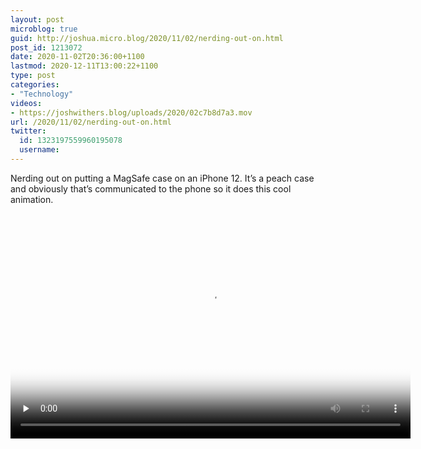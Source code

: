 ```yaml
---
layout: post
microblog: true
guid: http://joshua.micro.blog/2020/11/02/nerding-out-on.html
post_id: 1213072
date: 2020-11-02T20:36:00+1100
lastmod: 2020-12-11T13:00:22+1100
type: post
categories:
- "Technology"
videos:
- https://joshwithers.blog/uploads/2020/02c7b8d7a3.mov
url: /2020/11/02/nerding-out-on.html
twitter:
  id: 1323197559960195078
  username: 
---
```

Nerding out on putting a MagSafe case on an iPhone 12. It’s a peach case and obviously that’s communicated to the phone so it does this cool animation.

<video controls="controls" playsinline="playsinline" src="https://joshwithers.blog/uploads/2020/02c7b8d7a3.mov" width="640" height="360" poster="https://joshwithers.blog/uploads/2020/2b7880b166.png" preload="none"></video>
